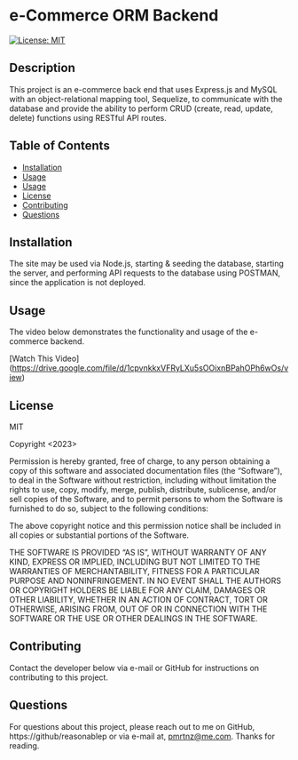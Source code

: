 # e-Commerce ORM Backend

[![License: MIT](https://img.shields.io/badge/License-MIT-yellow.svg)](https://opensource.org/licenses/MIT)
  
## Description
This project is an e-commerce back end that uses Express.js and MySQL with an object-relational mapping tool, Sequelize, to communicate with the database and provide the ability to perform CRUD (create, read, update, delete) functions using RESTful API routes.

## Table of Contents

- [Installation](#installation)
- [Usage](#usage)
- [Usage](#usage)
- [License](#license)
- [Contributing](#contributing)
- [Questions](#questions)

  
## Installation
The site may be used via Node.js, starting & seeding the database, starting the server, and performing API requests to the database using POSTMAN, since the application is not deployed.

## Usage
The video below demonstrates the functionality and usage of the e-commerce backend.

[Watch This Video] (https://drive.google.com/file/d/1cpvnkkxVFRyLXu5sOOixnBPahOPh6wOs/view)

## License
MIT

Copyright <2023> <PETER MARTINEZ>

Permission is hereby granted, free of charge, to any person obtaining a copy of this software and associated documentation files (the “Software”), to deal in the Software without restriction, including without limitation the rights to use, copy, modify, merge, publish, distribute, sublicense, and/or sell copies of the Software, and to permit persons to whom the Software is furnished to do so, subject to the following conditions:

The above copyright notice and this permission notice shall be included in all copies or substantial portions of the Software.

THE SOFTWARE IS PROVIDED “AS IS”, WITHOUT WARRANTY OF ANY KIND, EXPRESS OR IMPLIED, INCLUDING BUT NOT LIMITED TO THE WARRANTIES OF MERCHANTABILITY, FITNESS FOR A PARTICULAR PURPOSE AND NONINFRINGEMENT. IN NO EVENT SHALL THE AUTHORS OR COPYRIGHT HOLDERS BE LIABLE FOR ANY CLAIM, DAMAGES OR OTHER LIABILITY, WHETHER IN AN ACTION OF CONTRACT, TORT OR OTHERWISE, ARISING FROM, OUT OF OR IN CONNECTION WITH THE SOFTWARE OR THE USE OR OTHER DEALINGS IN THE SOFTWARE.

## Contributing
Contact the developer below via e-mail or GitHub for instructions on contributing to this project.


## Questions
For questions about this project, please reach out to me on GitHub, https://github/reasonablep or via e-mail at, pmrtnz@me.com. Thanks for reading. 
